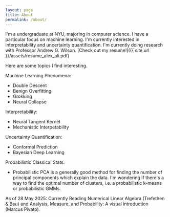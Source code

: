 ```yaml
---
layout: page
title: About
permalink: /about/
---
```


I'm a undergraduate at NYU, majoring in computer science. I have a particular focus on machine learning. I'm currently interested in interpretability and uncertainty quantification. I'm currently doing research with Professor Andrew G. Wilson. [Check out my resume!]({{ site.url }}/assets/resume_alex_ali.pdf)


Here are some topics I find interesting.

Machine Learning Phenomena:
- Double Descent
- Benign Overfitting
- Grokking
- Neural Collapse

Interpretability:
- Neural Tangent Kernel
- Mechanistic Interpetability

Uncertainty Quantification:
- Conformal Prediction
- Bayesian Deep Learning

Probabilistic Classical Stats:
- Probabilistic PCA is a generally good method for finding the number of principal components which explain the data. I'm wondering if there's a way to find the optimal number of clusters, i.e. a probabilistic k-means or probabilistic GMMs. 


As of 28 May 2025:
Currently Reading Numerical Linear Algebra (Trefethen & Bau) and Analysis, Measure, and Probability: A visual introduction (Marcus Pivato). 

